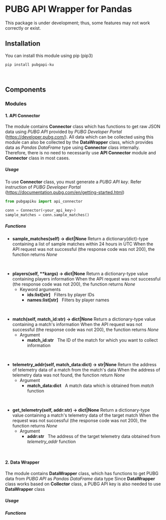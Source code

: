 # PUBG API Wrapper for Pandas
This package is under development; thus, some features may not work correctly or exist.
<br/>

## Installation
You can install this module using pip (pip3)
```bash
pip install pubgapi-ku
```
<br/>

## Components
### Modules
#### 1. API Connector
The module contains **Connector** class which has functions to get raw JSON data using *PUBG API* provided by *PUBG Developer Portal* (https://developer.pubg.com/).
All data which can be collected using this module can also be collected by the **DataWrapper** class, which provides data as *Pandas DataFrame* type using **Connector** class internally.
Therefore, there is no need to necessarily use **API Connector** module and **Connector** class in most cases.

##### Usage
To use **Connector** class, you must generate a *PUBG API key*. Refer instruction of *PUBG Developer Portal* (https://documentation.pubg.com/en/getting-started.html)
```Python
from pubgapiku import api_connector

conn = Connector(<your_api_key>)
sample_matches = conn.sample_matches()
```
##### Functions
- **sample_matches(self) -> dict|None**
Return a dictionary(dict)-type containing a list of sample matches within 24 hours in UTC
When the API request was not successful (the response code was not 200), the function returns *None*
<br/>

- **players(self, \*\*kargs) -> dict|None**
Return a dictionary-type value containing players information
When the API request was not successful (the response code was not 200), the function returns *None*
    - Keyword arguments
        - **ids:list[str]** &nbsp; Filters by player IDs
        - **names:list[str]** &nbsp; Filters by player names
<br/>

- **match(self, match_id:str) -> dict|None**
Return a dictionary-type value containing a match's information
When the API request was not successful (the response code was not 200), the function returns *None*
    - Argument
        - **match_id:str** &nbsp; The ID of the match for which you want to collect information
<br/>

- **telemetry_addr(self, match_data:dict) -> str|None**
Return the address of telemetry data of a match from the match's data
When the address of telemetry data was not found, the function return *None*
    - Argument
        - **match_data:dict** &nbsp; A match data which is obtained from *match* function
<br/>

- **get_telemetry(self, addr:str) -> dict|None**
Return a dictionary-type value containing a match's telemetry data of the target match
When the request was not successful (the response code was not 200), the function returns *None*
    - Argument
        - **addr:str** &nbsp; The address of the target telemetry data obtained from *telemetry_addr* function
<br/>

#### 2. Data Wrapper
The module contains **DataWrapper** class, which has functions to get PUBG data from *PUBG API* as *Pandas DataFrame* data type
Since **DataWrapper** class works based on **Collector** class, a PUBG API key is also needed to use **DataWrapper** class

##### Usage
##### Functions